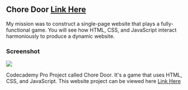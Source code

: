 ## Chore Door <a href="hamza-musa.github.io/Chore-Door/">Link Here</a>
My mission was to construct a single-page website that plays a fully-functional game. You will see how HTML, CSS, and JavaScript interact harmoniously to produce a dynamic website.
### Screenshot
![](https://github.com/namvdo/chore-door-game-codecademy-project/blob/master/Screenshot.png)


Codecademy Pro Project called Chore Door. It's a game that uses HTML, CSS, and JavaScript. This website project can be viewed here <a href="hamza-musa.github.io/Chore-Door/">Link Here</a>
